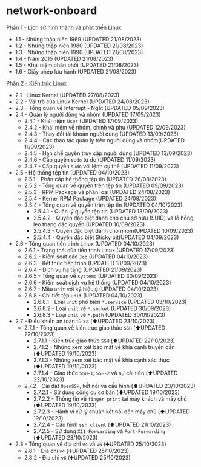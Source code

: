 # network-onboard
[Phần 1 - Lịch sử hình thành và phát triển Linux](https://github.com/volehuy1998/network-onboard/blob/master/linux-onboard/linux-history-onboard.md)

- 1.1 - Những thập niên 1969 (UPDATED 21/08/2023)
- 1.2 - Những thập niên 1980 (UPDATED 21/08/2023)
- 1.3 - Những thập niên 1990 (UPDATED 21/08/2023)
- 1.4 - Năm 2015 (UPDATED 21/08/2023)
- 1.5 - Khái niệm phân phối (UPDATED 21/08/2023)
- 1.6 - Giấy phép lưu hành (UPDATED 21/08/2023)

[Phần 2 - Kiến trúc Linux](https://github.com/volehuy1998/network-onboard/blob/master/linux-onboard/linux-arch-onboard.md)

- 2.1 - Linux Kernel (UPDATED 27/08/2023)
- 2.2 - Vai trò của Linux Kernel (UPDATED 24/08/2023)
- 2.3 - Tổng quan về Interrupt - Ngắt (UPDATED 05/09/2023)
- 2.4 - Quản lý người dùng và nhóm (UPDATED 17/09/2023)
    - 2.4.1 - Khái niệm `User` (UPDATED 17/09/2023)
    - 2.4.2 - Khái niệm về nhóm, chính và phụ (UPDATED 12/09/2023)
    - 2.4.3 - Thay đổi tài khoản người dùng (UPDATED 13/09/2023)
    - 2.4.4 - Các thao tác quản lý trên người dùng và nhóm(UPDATED 11/09/2023)
    - 2.4.5 - Hạn chế quyền truy cập người dùng (UPDATED 13/09/2023)
    - 2.4.6 - Cấp quyền `sudo` tự do (UPDATED 11/09/2023)
    - 2.4.7 - Cấp quyền `sudo` với lệnh cụ thể (UPDATED 11/09/2023)
- 2.5 - Hệ thống tệp tin (UPDATED 04/10/2023)
    - 2.5.1 - Phân cấp hệ thống tệp tin (UPDATED 26/08/2023)
    - 2.5.2 - Tổng quan về quyền trên tệp tin (UPDATED 09/09/2023)
    - 2.5.3 - RPM Package và phân loại (UPDATED 24/08/2023)
    - 2.5.4 - Kernel RPM Package (UPDATED 24/08/2023)
    - 2.5.4 - Tổng quan về quyền trên tệp tin (UPDATED 04/10/2023)
        - 2.5.4.1 - Quản lý quyền tệp tin (UPDATED 13/09/2023)
        - 2.5.4.2 - Quyền đặc biệt dành cho chủ sở hữu (SUID) và lỗ hổng leo thang đặc quyền (UPDATED 10/09/2023)
        - 2.5.4.3 - Quyền đặc biệt dành cho nhóm(UPDATED 10/09/2023)
        - 2.5.4.4 - Quyền đặc biệt Sticky bit(UPDATED 04/09/2023)
- 2.6 - Tổng quan tiến trình Linux (UPDATED 04/10/2023)
    - 2.6.1 - Trạng thái của tiến trình Linux (UPDATED 17/09/2023)
    - 2.6.2 - Kiểm soát các `Job` (UPDATED 04/10/2023)
    - 2.6.3 - Kết thúc tiến trình (UPDATED 18/09/2023)
    - 2.6.4 - Dịch vụ hạ tầng (UPDATED 21/09/2023)
    - 2.6.5 - Tổng quan về `systemd` (UPDATED 30/09/2023)
    - 2.6.6 - Kiểm soát dịch vụ hệ thống (UPDATED 04/10/2023)
    - 2.6.7 - Mẫu `unit` với ký hiệu `@` (UPDATED 04/10/2023)
    - 2.6.8 - Chi tiết tệp `unit` (UPDATED 04/10/2023)
        - 2.6.8.1 - Loại `unit` phổ biến `*.service` (UPDATED 03/10/2023)
        - 2.6.8.2 - Loại `unit` về `*.socket` (UPDATED 30/09/2023)
        - 2.6.8.3 - Loại `unit` về `*.path` (UPDATED 30/09/2023)
- 2.7 - Điều khiển an toàn từ xa (:arrow_up:UPDATED 23/10/2023)
  - 2.7.1 - Tổng quan về kiến trúc giao thức `SSH` (:arrow_up:UPDATED 22/10/2023)
    - 2.7.1.1 - Kiến trúc giao thức `SSH` (:arrow_up:UPDATED 22/10/2023)
    - 2.7.1.2 - Những xem xét bảo mật về khía cạnh truyền dẫn (:arrow_up:UPDATED 19/10/2023)
    - 2.7.1.3 - Những xem xét bảo mật về khía cạnh xác thực (:arrow_up:UPDATED 19/10/2023)
    - 2.7.1.4 - Giao thức `SSH-1`, `SSH-2` và sự cải tiến (:arrow_up:UPDATED 22/10/2023)
  - 2.7.2 - Cài đặt `OpenSSH`, kết nối và cấu hình (:arrow_up:UPDATED 23/10/2023)
    - 2.7.2.1 - Sử dụng công cụ cơ bản (:arrow_up:UPDATED 19/10/2023)
    - 2.7.2.2 - Thông tin về `finger print` tại máy khách và máy chủ (:arrow_up:UPDATED 19/10/2023)
    - 2.7.2.3 - Hành vi xử lý chuẩn kết nối đến máy chủ (:arrow_up:UPDATED 19/10/2023)
    - 2.7.2.4 - Cấu hình `ssh client` (:arrow_up:UPDATED 21/10/2023)
    - 2.7.2.5 - Sử dụng `X11-Forwarding` và `Port-Forwarding` (:arrow_up:UPDATED 23/10/2023)
- 2.8 - Tổng quan về địa chỉ `v4` và `v6` (:heavy_plus_sign:UPDATED 25/10/2023)
  - 2.8.1 - Địa chỉ `v4` (:heavy_plus_sign:UPDATED 25/10/2023)
  - 2.8.2 - Địa chỉ `v6` (:heavy_plus_sign:UPDATED 25/10/2023)